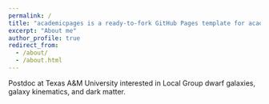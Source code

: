```yaml
---
permalink: /
title: "academicpages is a ready-to-fork GitHub Pages template for academic personal websites"
excerpt: "About me"
author_profile: true
redirect_from: 
  - /about/
  - /about.html
---
```


Postdoc at Texas A&M University interested in Local Group dwarf galaxies, galaxy kinematics, and dark matter.





